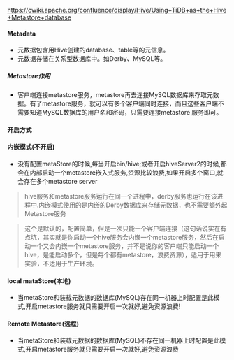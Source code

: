 https://cwiki.apache.org/confluence/display/Hive/Using+TiDB+as+the+Hive+Metastore+database



#### Metadata

- 元数据包含用Hive创建的database、table等的元信息。
- 元数据存储在关系型数据库中。如Derby、MySQL等。

##### Metastore作用

- 客户端连接metastore服务，metastore再去连接MySQL数据库来存取元数据。有了metastore服务，就可以有多个客户端同时连接，而且这些客户端不需要知道MySQL数据库的用户名和密码，只需要连接metastore 服务即可。 

#### 开启方式

#### 内嵌模式(不开启)

- 没有配置metaStore的时候,每当开启bin/hive;或者开启hiveServer2的时候,都会在内部启动一个metastore嵌入式服务,资源比较浪费,如果开启多个窗口,就会存在多个metastore server

> hive服务和metastore服务运行在同一个进程中，derby服务也运行在该进程中.内嵌模式使用的是内嵌的Derby数据库来存储元数据，也不需要额外起Metastore服务

> 这个是默认的，配置简单，但是一次只能一个客户端连接（这句话说实在有点坑，其实就是你启动一个hive服务会内嵌一个metastore服务，然后在启动一个又会内嵌一个metastore服务，并不是说你的客户端只能启动一个hive，是能启动多个，但是每个都有metastore，浪费资源），适用于用来实验，不适用于生产环境。

#### local mataStore(本地)

- 当metaStore和装载元数据的数据库(MySQL)存在同一机器上时配置是此模式,开启metastore服务就只需要开启一次就好,避免资源浪费!

#### Remote Metastore(远程)

- 当metaStore和装载元数据的数据库(MySQL)不存在同一机器上时配置是此模式,开启metastore服务就只需要开启一次就好,避免资源浪费